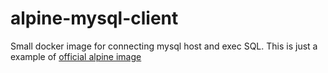 # alpine-mysql-client
Small docker image for connecting mysql host and exec SQL.
This is just a example of [official alpine image](registry.hub.docker.com/u/gliderlabs/alpine/)
